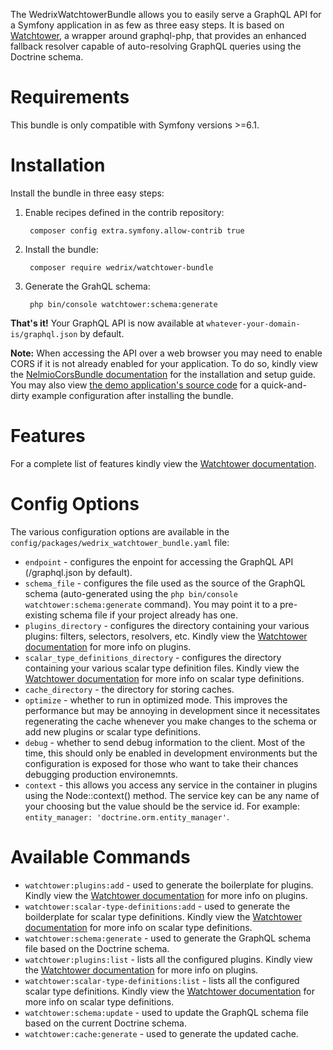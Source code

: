 The WedrixWatchtowerBundle allows you to easily serve a GraphQL API for a Symfony application in as few as three easy steps. It is based on [Watchtower](https://github.com/Wedrix/watchtower), a wrapper around graphql-php, that provides an enhanced fallback resolver capable of auto-resolving GraphQL queries using the Doctrine schema.

# Requirements

This bundle is only compatible with Symfony versions >=6.1.

# Installation

Install the bundle in three easy steps:

1. Enable recipes defined in the contrib repository:

        composer config extra.symfony.allow-contrib true

2. Install the bundle:

        composer require wedrix/watchtower-bundle

3. Generate the GrahQL schema:

        php bin/console watchtower:schema:generate

**That's it!** Your GraphQL API is now available at `whatever-your-domain-is/graphql.json` by default.  

**Note:** When accessing the API over a web browser you may need to enable CORS if it is not already enabled for your application. To do so, kindly view the [NelmioCorsBundle documentation](https://symfony.com/bundles/NelmioCorsBundle/current/index.html) for the installation and setup guide. You may also view [the demo application's source code](https://github.com/Wedrix/watchtower-symfony-demo-application/blob/main/config/packages/nelmio_cors.yaml) for a quick-and-dirty example configuration after installing the bundle.

# Features

For a complete list of features kindly view the [Watchtower documentation](https://github.com/Wedrix/watchtower#features).

# Config Options

The various configuration options are available in the `config/packages/wedrix_watchtower_bundle.yaml` file:

* `endpoint` - configures the enpoint for accessing the GraphQL API (/graphql.json by default).
* `schema_file` - configures the file used as the source of the GraphQL schema (auto-generated using the `php bin/console watchtower:schema:generate` command). You may point it to a pre-existing schema file if your project already has one.
* `plugins_directory` - configures the directory containing your various plugins: filters, selectors, resolvers, etc. Kindly view the [Watchtower documentation](https://github.com/Wedrix/watchtower#plugins) for more info on plugins.
* `scalar_type_definitions_directory` - configures the directory containing your various scalar type definition files. Kindly view the [Watchtower documentation](https://github.com/Wedrix/watchtower#scalar-type-definitions) for more info on scalar type definitions.
* `cache_directory` - the directory for storing caches.
* `optimize` - whether to run in optimized mode. This improves the performance but may be annoying in development since it necessitates regenerating the cache whenever you make changes to the schema or add new plugins or scalar type definitions.
* `debug` - whether to send debug information to the client. Most of the time, this should only be enabled in development environments but the configuration is exposed for those who want to take their chances debugging production environemnts.
* `context` - this allows you access any service in the container in plugins using the Node::context() method. The service key can be any name of your choosing but the value should be the service id. For example: `entity_manager: 'doctrine.orm.entity_manager'`.

# Available Commands

* `watchtower:plugins:add` - used to generate the boilerplate for plugins. Kindly view the [Watchtower documentation](https://github.com/Wedrix/watchtower#plugins) for more info on plugins.
* `watchtower:scalar-type-definitions:add` - used to generate the boilderplate for scalar type definitions. Kindly view the [Watchtower documentation](https://github.com/Wedrix/watchtower#scalar-type-definitions) for more info on scalar type definitions.
* `watchtower:schema:generate` - used to generate the GraphQL schema file based on the Doctrine schema.
* `watchtower:plugins:list` - lists all the configured plugins. Kindly view the [Watchtower documentation](https://github.com/Wedrix/watchtower#plugins) for more info on plugins.
* `watchtower:scalar-type-definitions:list` - lists all the configured scalar type definitions. Kindly view the [Watchtower documentation](https://github.com/Wedrix/watchtower#scalar-type-definitions) for more info on scalar type definitions.
* `watchtower:schema:update` - used to update the GraphQL schema file based on the current Doctrine schema.
* `watchtower:cache:generate` - used to generate the updated cache.
